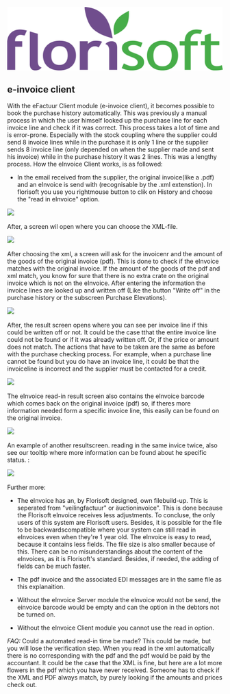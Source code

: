 <img src="../../fslogo.png"/>

## e-invoice client

With the eFactuur Client module (e-invoice client), it becomes possible to book the purchase history automatically. This was previously a manual process in which the user himself looked up the purchase line for each invoice line and check if it was correct. This process takes a lot of time and is error-prone. Especially with the stock coupling where the supplier could send 8 invoice lines while in the purchase it is only 1 line or the supplier sends 8 invoice line (only depended on when the supplier made and sent his invoice) while in the purchase history it was 2 lines. This was a lengthy process. How the eInvoice Client works, is as followed:

 - In the email received from the supplier, the original invoice(like a .pdf) and an eInvoice is send with (recognisable by the .xml extenstion). In florisoft you use you rightmouse button to clik on History and choose the  "read in eInvoice" option.
<img src=".eFactuur%20Client%20en%20Server.docx/media/image1.png" />

After, a screen wil open where you can choose the XML-file.

<img src=".eFactuur%20Client%20en%20Server.docx/media/image2.png" />

After choosing the xml, a screen will ask for the invoicenr and the amount of the goods of the original invoice (pdf). This is done to check if the eInvoice matches with the original invoice. If the amount of the goods of the pdf and xml match, you know for sure that there is no extra crate on the original invoice which is not on the eInvoice. After entering the information the invoice lines are looked up and written off (Like the button "Write off" in the purchase history or the subscreen Purchase Elevations).

<img src=".eFactuur%20Client%20en%20Server.docx/media/image3.png"/>

After, the result screen opens where you can see per invoice line if this could be written off or not. It could be the case tthat the entire invoice line could not be found or if it was already written off. Or, if the price or amount does not match. The actions that have to be taken are the same as before with the purchase checking process. For example, when a purchase line cannot be found but you do have an invoice line, it could be that the invoiceline is incorrect and the supplier must be contacted for a credit.

<img src=".eFactuur%20Client%20en%20Server.docx/media/image4.png"/>

The eInvoice read-in result screen also contains the eInvoice barcode which comes back on the original invoice (pdf) so, if theres more information needed form a specific invoice line, this easily can be found on the original invoice.

<img src=".eFactuur%20Client%20en%20Server.docx/media/image5.png"/>

An example of another resultscreen. reading in the same invice twice, also see our tooltip where more information can be found about he specific status. :

<img src=".eFactuur%20Client%20en%20Server.docx/media/image6.png"/>

Further more:
- The eInvoice has an, by Florisoft designed, own filebuild-up. This is seperated from "veilingfactuur" or äuctioninvoice". This is done because the Florisoft eInvoice receives less adjustments. To concluse, the only users of this system are Florisoft users. Besides, it is possible for the file to be backwardscompatible where your system can still read in eInvoices even when they're 1 year old. The eInvoice is easy to read, because it contains less fields. The file size is also smaller because of this. There can be no misunderstandings about the content of the eInvoices, as it is Florisoft's standard. Besides, if needed, the adding of fields can be much faster.

- The pdf invoice and the associated EDI messages are in the same file as this explanaition.

- Without the eInvoice Server module the eInvoice would not be send, the einvoice barcode would be empty and can the option in the debtors not be turned on.

- Without the eInvoice Client module you cannot use the read in option.

*FAQ:*
Could a automated read-in time be made?
This could be made, but you will lose the verification step. When you read in the xml automatically there is no corresponding with the pdf and the pdf would be paid by the accountant. It could be the case that the XML is fine, but here are a lot more flowers in the pdf which you have never received. Someone has to check if the XML and PDF always match, by purely looking if the amounts and prices check out.